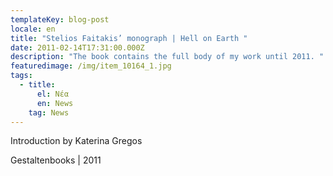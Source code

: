 ```yaml
---
templateKey: blog-post
locale: en
title: "Stelios Faitakis’ monograph | Hell on Earth "
date: 2011-02-14T17:31:00.000Z
description: "The book contains the full body of my work until 2011. "
featuredimage: /img/item_10164_1.jpg
tags:
  - title:
      el: Νέα
      en: News
    tag: News
---
```

Introduction by Katerina Gregos

Gestaltenbooks | 2011